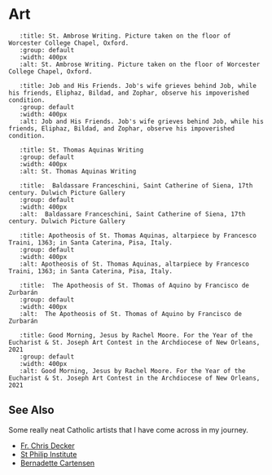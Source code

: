 # Art

```{thumbnail} _static/6470449735_7f3826afa8_o.jpg
   :title: St. Ambrose Writing. Picture taken on the floor of Worcester College Chapel, Oxford.
   :group: default
   :width: 400px
   :alt: St. Ambrose Writing. Picture taken on the floor of Worcester College Chapel, Oxford.
```

```{thumbnail} _static/Job_and_his_friends.jpg
   :title: Job and His Friends. Job's wife grieves behind Job, while his friends, Eliphaz, Bildad, and Zophar, observe his impoverished condition. 
   :group: default
   :width: 400px
   :alt: Job and His Friends. Job's wife grieves behind Job, while his friends, Eliphaz, Bildad, and Zophar, observe his impoverished condition. 
```

```{thumbnail} _static/16200025290_67db962668_o.jpg
   :title: St. Thomas Aquinas Writing
   :group: default
   :width: 400px
   :alt: St. Thomas Aquinas Writing
```
```{thumbnail} _static/Franceschini,_Baldassare_-_St_Catherine_of_Siena_-_Google_Art_Project.jpg
   :title:  Baldassare Franceschini, Saint Catherine of Siena, 17th century. Dulwich Picture Gallery 
   :group: default
   :width: 400px
   :alt:  Baldassare Franceschini, Saint Catherine of Siena, 17th century. Dulwich Picture Gallery 
```
```{thumbnail} _static/Apotheosis-altarpiece-St-Thomas-Aquinas-Francesco-Traini.jpg
   :title: Apotheosis of St. Thomas Aquinas, altarpiece by Francesco Traini, 1363; in Santa Caterina, Pisa, Italy. 
   :group: default
   :width: 400px
   :alt: Apotheosis of St. Thomas Aquinas, altarpiece by Francesco Traini, 1363; in Santa Caterina, Pisa, Italy. 
```

```{thumbnail} _static/Francisco_de_Zurbarán_001.jpg
   :title:  The Apotheosis of St. Thomas of Aquino by Francisco de Zurbarán
   :group: default
   :width: 400px
   :alt:  The Apotheosis of St. Thomas of Aquino by Francisco de Zurbarán
```

```{thumbnail} _static/good_morning_jesus_rachel.jpg
   :title: Good Morning, Jesus by Rachel Moore. For the Year of the Eucharist & St. Joseph Art Contest in the Archdiocese of New Orleans, 2021
   :group: default
   :width: 400px
   :alt: Good Morning, Jesus by Rachel Moore. For the Year of the Eucharist & St. Joseph Art Contest in the Archdiocese of New Orleans, 2021
```

## See Also

Some really neat Catholic artists that I have come across in my journey.

* [Fr. Chris Decker](https://www.fatherchrisdecker.com/artwork)
* [St Philip Institute](https://stphilipinstitute.org/sacred-art/)
* [Bernadette Cartensen](http://www.bernadettecarstensen.com/)
